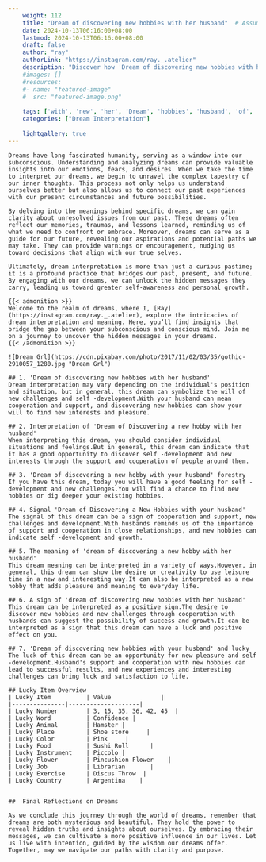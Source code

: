 ```yaml
---
    weight: 112
    title: "Dream of discovering new hobbies with her husband"  # Assuming 'title' column exists
    date: 2024-10-13T06:16:00+08:00
    lastmod: 2024-10-13T06:16:00+08:00
    draft: false
    author: "ray"
    authorLink: "https://instagram.com/ray._.atelier"
    description: "Discover how 'Dream of discovering new hobbies with her husband' can interpret your future and uncover its significant meanings in your life."
    #images: []
    #resources:
    #- name: "featured-image"
    #  src: "featured-image.png"
    
    tags: ['with', 'new', 'her', 'Dream', 'hobbies', 'husband', 'of', 'discovering']
    categories: ["Dream Interpretation"]
    
    lightgallery: true
---
```

    
    Dreams have long fascinated humanity, serving as a window into our subconscious. Understanding and analyzing dreams can provide valuable insights into our emotions, fears, and desires. When we take the time to interpret our dreams, we begin to unravel the complex tapestry of our inner thoughts. This process not only helps us understand ourselves better but also allows us to connect our past experiences with our present circumstances and future possibilities.
    
    By delving into the meanings behind specific dreams, we can gain clarity about unresolved issues from our past. These dreams often reflect our memories, traumas, and lessons learned, reminding us of what we need to confront or embrace. Moreover, dreams can serve as a guide for our future, revealing our aspirations and potential paths we may take. They can provide warnings or encouragement, nudging us toward decisions that align with our true selves.
    
    Ultimately, dream interpretation is more than just a curious pastime; it is a profound practice that bridges our past, present, and future. By engaging with our dreams, we can unlock the hidden messages they carry, leading us toward greater self-awareness and personal growth.
    
    {{< admonition >}}
    Welcome to the realm of dreams, where I, [Ray](https://instagram.com/ray._.atelier), explore the intricacies of dream interpretation and meaning. Here, you’ll find insights that bridge the gap between your subconscious and conscious mind. Join me on a journey to uncover the hidden messages in your dreams.
    {{< /admonition >}}
    
    ![Dream Grl](https://cdn.pixabay.com/photo/2017/11/02/03/35/gothic-2910057_1280.jpg "Dream Grl")
    
    ## 1. 'Dream of discovering new hobbies with her husband'
    Dream interpretation may vary depending on the individual's position and situation, but in general, this dream can symbolize the will of new challenges and self -development.With your husband can mean cooperation and support, and discovering new hobbies can show your will to find new interests and pleasure.
    
    ## 2. Interpretation of 'Dream of Discovering a new hobby with her husband'
    When interpreting this dream, you should consider individual situations and feelings.But in general, this dream can indicate that it has a good opportunity to discover self -development and new interests through the support and cooperation of people around them.
    
    ## 3. 'Dream of discovering a new hobby with your husband' forestry
    If you have this dream, today you will have a good feeling for self -development and new challenges.You will find a chance to find new hobbies or dig deeper your existing hobbies.
    
    ## 4. Signal 'Dream of Discovering a New Hobbies with your husband'
    The signal of this dream can be a sign of cooperation and support, new challenges and development.With husbands reminds us of the importance of support and cooperation in close relationships, and new hobbies can indicate self -development and growth.
    
    ## 5. The meaning of 'dream of discovering a new hobby with her husband'
    This dream meaning can be interpreted in a variety of ways.However, in general, this dream can show the desire or creativity to use leisure time in a new and interesting way.It can also be interpreted as a new hobby that adds pleasure and meaning to everyday life.
    
    ## 6. A sign of 'dream of discovering new hobbies with her husband'
    This dream can be interpreted as a positive sign.The desire to discover new hobbies and new challenges through cooperation with husbands can suggest the possibility of success and growth.It can be interpreted as a sign that this dream can have a luck and positive effect on you.
    
    ## 7. 'Dream of discovering new hobbies with your husband' and lucky
    The luck of this dream can be an opportunity for new pleasure and self -development.Husband's support and cooperation with new hobbies can lead to successful results, and new experiences and interesting challenges can bring luck and satisfaction to life.
    
    ## Lucky Item Overview
    | Lucky Item          | Value              |
    |---------------|--------------------|
    | Lucky Number        | 3, 15, 35, 36, 42, 45  |
    | Lucky Word          | Confidence |
    | Lucky Animal        | Hamster |
    | Lucky Place         | Shoe store     |
    | Lucky Color         | Pink     |
    | Lucky Food          | Sushi Roll      |
    | Lucky Instrument    | Piccolo |
    | Lucky Flower        | Pincushion Flower    |
    | Lucky Job           | Librarian       |
    | Lucky Exercise      | Discus Throw  |
    | Lucky Country       | Argentina    |
    
    
    ##  Final Reflections on Dreams
    
    As we conclude this journey through the world of dreams, remember that dreams are both mysterious and beautiful. They hold the power to reveal hidden truths and insights about ourselves. By embracing their messages, we can cultivate a more positive influence in our lives. Let us live with intention, guided by the wisdom our dreams offer. Together, may we navigate our paths with clarity and purpose.
    